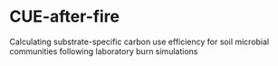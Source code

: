 # CUE-after-fire
Calculating substrate-specific carbon use efficiency for soil microbial communities following laboratory burn simulations
